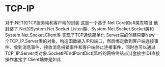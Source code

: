 # TCP-IP
对于.NET的TCP服务端和客户端的封装
这是一个基于.Net Core的c#类库项目
他封装了.Net的System.Net.Socket.Listen类、System.Net.Socket.Socket类和System.Net.Socket.Client类
实现了TCP通信简单化
Server端的创建只要New一个TCP_IP.Server类的对象，构造函数输入IP和端口，然后绑定收到客户端连接事件、收到消息事件、接收消息报错事件和客户端终止连接事件，同时也可以通过TCP_IP.Server类对象.SocketIPEndPointDict[监听的网络终结点].[套接字ID]直接操作套接字
Client端亦是如此
